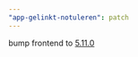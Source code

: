 ```yaml
---
"app-gelinkt-notuleren": patch
---
```


bump frontend to [5.11.0](https://github.com/lblod/frontend-gelinkt-notuleren/releases/tag/v5.11.0)

